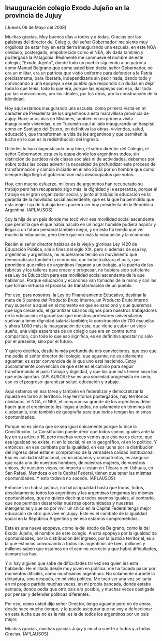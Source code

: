 Inauguración colegio Exodo Jujeño en la provincia de Jujuy
----------------------------------------------------------

[Jueves 08 de Mayo del 2008]

Muchas gracias. Muy buenos días a todos y a todas. Gracias por las
palabras del director del Colegio, del señor Gobernador: me siento muy
orgullosa de estar hoy en esta tierra inaugurando una escuela, en este
NOA olvidado, postergado, empobrecido como el NEA, olvidada también y
postergada la Patagonia. Realmente me conmueve el nombre de este
colegio, "Exodo Jujeño", donde todo un pueblo siguiendo a un patriota
como Manuel Belgrano que como usted bien decía, señor Gobernador, no era
un militar, era un patriota que vistió uniforme para defender a la
Patria precisamente, para liberarla, independizarla sin pedir nada,
dando todo y convocando a una epopeya a ese pueblo que respondió sin
dudas en dejar todo lo que tenía, todo lo que era, porque las epopeyas
son eso, dar todo por las convicciones, por los ideales, por los otros,
por la construcción de la identidad.

Hoy aquí estamos inaugurando una escuela, como primera visita en mi
carácter de Presidenta de los argentinos a esta maravillosa provincia de
Jujuy. Hace unos días en Misiones, también en mi primera visita
inaugurando viviendas, o en Tucumán aquí al lado inaugurando un
hospital, como en Santiago del Estero, en definitiva las obras,
viviendas, salud, educación, que transforman la vida de los argentinos y
que permiten la lucha en lo que es la redistribución del ingreso.

Ustedes lo han diagnosticado muy bien, el señor director del Colegio, el
señor Gobernador, esta es la etapa donde los argentinos todos, sin
distinción de partidos ni de clases sociales ni de actividades, debemos
por sobre todas las cosas advertir la necesidad de profundizar este
proceso de transformación y cambio iniciado en el año 2003 por un hombre
que como siempre digo llegó al gobierno con más desocupados que votos.

Hoy, con mucho esfuerzo, millones de argentinos han recuperado su
trabajo pero han recuperado algo más, la dignidad y la esperanza, porque
el trabajo es el gran organizador social, y junto al trabajo la
educación es la garantía de la movilidad social ascendente, que es la
que ha permitido que esta mujer hija de trabajadores pudiera ser hoy
presidenta de la República Argentina. (APLAUSOS)

Soy la hija de un país donde me tocó vivir esa movilidad social
ascendente que permitía que el que había nacido en un hogar humilde
pudiera aspirar y llegar a un futuro personal también mejor, y en esto
ha tenido que ver mucho la educación, pero tiene que ver más la
educación y la economía.

Recién el señor director hablaba de la vieja y gloriosa Ley 1420 de
Educación Pública, allá a fines del siglo XIX, pero si además de esa
ley, argentinos y argentinas, no hubiéramos tenido un movimiento que
democratizara también la economía, que industrializara el país, que
permitiera que miles de argentinos llegaran a un trabajo, a la puerta de
las fábricas y los talleres para crecer y progresar, no hubiera sido
suficiente esa Ley de Educación para esa movilidad social ascendente de
la que hablamos. Porque educación y economía van tomadas de la mano y
son las que tornan virtuoso el proceso de transformación de un pueblo.

Por eso, para nosotros, la Ley de Financiamiento Educativo, destinar la
meta de 6 puntos del Producto Bruto Interno, un Producto Bruto Interno
muy superior a aquel en el momento en que se sancionó y que queremos que
siga creciendo; el garantizar salarios dignos para nuestros trabajadores
en la educación; el garantizar que nuestros profesores universitarios
vuelvan a tener dignidad salarial también; la construcción de 700
escuelas y ahora 1.000 más; la inauguración de esta, que viene a cubrir
un viejo sueño, una vieja esperanza de un colegio que era en contra
turno compartido, con todo lo que eso significa, es en definitiva
apostar no sólo por el presente, sino por el futuro.

Y quiero decirles, desde lo más profundo de mis convicciones, que eso
que me pedía el señor director del colegio, que aguante, no es solamente
aguantar, es estar convencida de lo que uno está haciendo. Estoy
absolutamente convencida de que este es el camino para seguir
transformando el país: trabajo y dignidad, y que los que más tienen sean
los que más aportan. (APLAUSOS) Eso es una sociedad progresista en
serio, eso es el progreso: garantizar salud, educación y trabajo.

Aquí estamos en esa tarea y también en federalizar y democratizar la
riqueza en torno al territorio. Hay territorios postergados, hay
territorios olvidados, el NOA, el NEA, el compromiso grande de los
argentinos debe hacer que el crecimiento les llegue a todos, no
solamente en términos de ciudadanía, sino también de geografía para que
todos tengan las mismas oportunidades.

Porque no es cierto que se sea igual únicamente porque lo dice la
Constitución. La Constitución puede decir que todos somos iguales ante
la ley en su artículo 16, pero muchas veces vemos que eso no es cierto,
que esa igualdad no existe, ni en lo social, ni en lo geográfico, ni en
lo político. Y entonces, en ese combate por la igualdad, en esa lucha
por la distribución del ingreso debe estar el compromiso de la verdadera
calidad institucional. Eso es calidad institucional, conciudadanos y
compatriotas, es asegurar que cada uno de nuestros hombres, de nuestras
mujeres, de nuestros chicos, de nuestros viejos, no importa si están en
Tilcara o en Ushuaia, en San Rafael, Mendoza o en la Capital Federal,
tienen que tener las mismas oportunidades. Y esto todavía no sucede.
(APLAUSOS).

Entonces no habrá justicia, no habrá igualdad hasta que todos, todos,
absolutamente todos los argentinos y las argentinas tengamos las mismas
oportunidades, que no quiere decir que todos seamos iguales, al
contrario, que nos permitan desarrollar nuestras oportunidades y
nuestras inteligencias y que no por vivir un chico en la Capital Federal
tenga mejor educación de otro que vive en Jujuy. Este es el combate de
la igualdad social en la República Argentina y en eso estamos
comprometidos.

Esta es una nueva epopeya, como la del éxodo de Belgrano, como la del
Exodo Jujeño, el nombre de este colegio. A esta epopeya por la igualdad
de oportunidades, por la distribución del ingreso, por la justicia
territorial, es a la que estamos convocando a todos los argentinos de
bien, millones y millones saben que estamos en el camino correcto y que
habrá dificultades, siempre las hay.

Y si hay alguien que sabe de dificultades tal vez sea quien les está
hablando. He militado desde muy joven en política, me ha tocado pasar
por momentos difíciles, como muchísimos argentinos. No solamente durante
la dictadura, sino después, en mi vida política. Me tocó ser una voz
solitaria en mi propio partido muchas veces, en mi propia bancada, donde
estaba sentada, donde pedía que otro país era posible, y muchas veces
castigada por pensar y defender políticas diferentes.

Por eso, como usted dijo señor Director, tengo aguante pero no de ahora,
desde hace mucho tiempo, y le puedo asegurar que no voy a defeccionar en
esta lucha que no es la mía, es la de todos los argentinos por un país
mejor.

Muchas gracias, muchas gracias Jujuy y mucha suerte a todos y a todas.
Gracias. (APLAUSOS).

 

 

